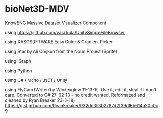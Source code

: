 # bioNet3D-MDV
KnowENG Massive Dataset Visualizer Component


using https://github.com/yasirkula/UnitySimpleFileBrowser

using XASOSOFTWARE Easy Color & Gradient Picker

using Star by Ali Coşkun from the Noun Project (Sprite)

using iGraph

using Python

using C# / Mono / .NET / Unity

using FlyCam (Writen by Windexglow 11-13-10.  Use it, edit it, steal it I don't care.
    Converted to C# 27-02-13 - no credit wanted.
    Reformatted and cleaned by Ryan Breaker 23-6-18) 
    https://gist.github.com/RyanBreaker/932dc35302787d2f39df6b614a50c0c9
